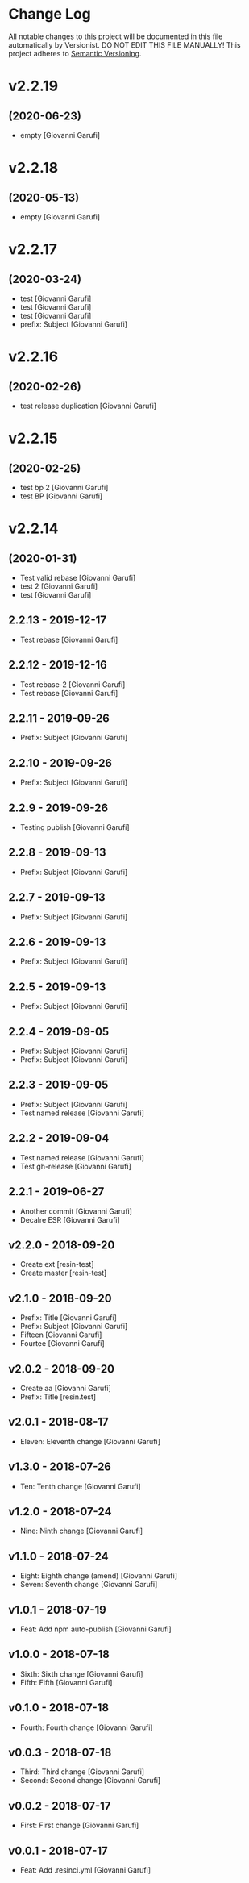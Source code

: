 # Change Log

All notable changes to this project will be documented in this file
automatically by Versionist. DO NOT EDIT THIS FILE MANUALLY!
This project adheres to [Semantic Versioning](http://semver.org/).

# v2.2.19
## (2020-06-23)

* empty [Giovanni Garufi]

# v2.2.18
## (2020-05-13)

* empty [Giovanni Garufi]

# v2.2.17
## (2020-03-24)

* test [Giovanni Garufi]
* test [Giovanni Garufi]
* test [Giovanni Garufi]
* prefix: Subject [Giovanni Garufi]

# v2.2.16
## (2020-02-26)

* test release duplication [Giovanni Garufi]

# v2.2.15
## (2020-02-25)

* test bp 2 [Giovanni Garufi]
* test BP [Giovanni Garufi]

# v2.2.14
## (2020-01-31)

* Test valid rebase [Giovanni Garufi]
* test 2 [Giovanni Garufi]
* test [Giovanni Garufi]

## 2.2.13 - 2019-12-17

* Test rebase [Giovanni Garufi]

## 2.2.12 - 2019-12-16

* Test rebase-2 [Giovanni Garufi]
* Test rebase [Giovanni Garufi]

## 2.2.11 - 2019-09-26

* Prefix: Subject [Giovanni Garufi]

## 2.2.10 - 2019-09-26

* Prefix: Subject [Giovanni Garufi]

## 2.2.9 - 2019-09-26

* Testing publish [Giovanni Garufi]

## 2.2.8 - 2019-09-13

* Prefix: Subject [Giovanni Garufi]

## 2.2.7 - 2019-09-13

* Prefix: Subject [Giovanni Garufi]

## 2.2.6 - 2019-09-13

* Prefix: Subject [Giovanni Garufi]

## 2.2.5 - 2019-09-13

* Prefix: Subject [Giovanni Garufi]

## 2.2.4 - 2019-09-05

* Prefix: Subject [Giovanni Garufi]
* Prefix: Subject [Giovanni Garufi]

## 2.2.3 - 2019-09-05

* Prefix: Subject [Giovanni Garufi]
* Test named release [Giovanni Garufi]

## 2.2.2 - 2019-09-04

* Test named release [Giovanni Garufi]
* Test gh-release [Giovanni Garufi]

## 2.2.1 - 2019-06-27

* Another commit [Giovanni Garufi]
* Decalre ESR [Giovanni Garufi]

## v2.2.0 - 2018-09-20

* Create ext [resin-test]
* Create master [resin-test]

## v2.1.0 - 2018-09-20

* Prefix: Title [Giovanni Garufi]
* Prefix: Subject [Giovanni Garufi]
* Fifteen [Giovanni Garufi]
* Fourtee [Giovanni Garufi]

## v2.0.2 - 2018-09-20

* Create aa [Giovanni Garufi]
* Prefix: Title [resin.test]

## v2.0.1 - 2018-08-17

* Eleven: Eleventh change [Giovanni Garufi]

## v1.3.0 - 2018-07-26

* Ten: Tenth change [Giovanni Garufi]

## v1.2.0 - 2018-07-24

* Nine: Ninth change [Giovanni Garufi]

## v1.1.0 - 2018-07-24

* Eight: Eighth change (amend) [Giovanni Garufi]
* Seven: Seventh change [Giovanni Garufi]

## v1.0.1 - 2018-07-19

* Feat: Add npm auto-publish [Giovanni Garufi]

## v1.0.0 - 2018-07-18

* Sixth: Sixth change [Giovanni Garufi]
* Fifth: Fifth [Giovanni Garufi]

## v0.1.0 - 2018-07-18

* Fourth: Fourth change [Giovanni Garufi]

## v0.0.3 - 2018-07-18

* Third: Third change [Giovanni Garufi]
* Second: Second change [Giovanni Garufi]

## v0.0.2 - 2018-07-17

* First: First change [Giovanni Garufi]

## v0.0.1 - 2018-07-17

* Feat: Add .resinci.yml [Giovanni Garufi]

